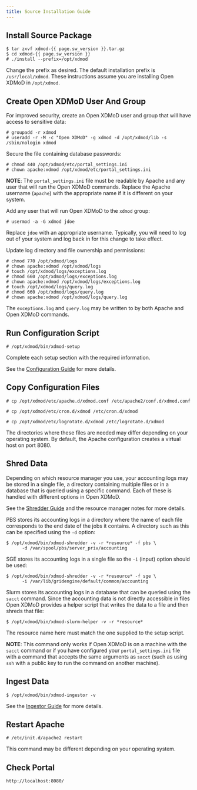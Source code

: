 ```yaml
---
title: Source Installation Guide
---
```


Install Source Package
----------------------

    $ tar zxvf xdmod-{{ page.sw_version }}.tar.gz
    $ cd xdmod-{{ page.sw_version }}
    # ./install --prefix=/opt/xdmod

Change the prefix as desired.  The default installation prefix is
`/usr/local/xdmod`.  These instructions assume you are installing Open
XDMoD in `/opt/xdmod`.

Create Open XDMoD User And Group
--------------------------------

For improved security, create an Open XDMoD user and group that will have
access to sensitive data:

    # groupadd -r xdmod
    # useradd -r -M -c "Open XDMoD" -g xdmod -d /opt/xdmod/lib -s /sbin/nologin xdmod

Secure the file containing database passwords:

    # chmod 440 /opt/xdmod/etc/portal_settings.ini
    # chown apache:xdmod /opt/xdmod/etc/portal_settings.ini

**NOTE**: The `portal_settings.ini` file must be readable by Apache and any
user that will run the Open XDMoD commands.  Replace the Apache username
(`apache`) with the appropriate name if it is different on your system.

Add any user that will run Open XDMoD to the `xdmod` group:

    # usermod -a -G xdmod jdoe

Replace `jdoe` with an appropriate username.  Typically, you will need to log
out of your system and log back in for this change to take effect.

Update log directory and file ownership and permissions:

    # chmod 770 /opt/xdmod/logs
    # chown apache:xdmod /opt/xdmod/logs
    # touch /opt/xdmod/logs/exceptions.log
    # chmod 660 /opt/xdmod/logs/exceptions.log
    # chown apache:xdmod /opt/xdmod/logs/exceptions.log
    # touch /opt/xdmod/logs/query.log
    # chmod 660 /opt/xdmod/logs/query.log
    # chown apache:xdmod /opt/xdmod/logs/query.log

The `exceptions.log` and `query.log` may be written to by both Apache and Open
XDMoD commands.

Run Configuration Script
------------------------

    # /opt/xdmod/bin/xdmod-setup

Complete each setup section with the required information.

See the [Configuration Guide](configuration.html) for more details.

Copy Configuration Files
------------------------

    # cp /opt/xdmod/etc/apache.d/xdmod.conf /etc/apache2/conf.d/xdmod.conf

    # cp /opt/xdmod/etc/cron.d/xdmod /etc/cron.d/xdmod

    # cp /opt/xdmod/etc/logrotate.d/xdmod /etc/logrotate.d/xdmod

The directories where these files are needed may differ depending on
your operating system.  By default, the Apache configuration creates a
virtual host on port 8080.

Shred Data
----------

Depending on which resource manager you use, your accounting logs may
be stored in a single file, a directory containing multiple files or
in a database that is queried using a specific command.  Each of these
is handled with different options in Open XDMoD.

See the [Shredder Guide](shredder.html) and the resource manager notes for
more details.

PBS stores its accounting logs in a directory where the name of each
file corresponds to the end date of the jobs it contains.  A directory
such as this can be specified using the `-d` option:

    $ /opt/xdmod/bin/xdmod-shredder -v -r *resource* -f pbs \
          -d /var/spool/pbs/server_priv/accounting

SGE stores its accounting logs in a single file so the `-i` (input)
option should be used:

    $ /opt/xdmod/bin/xdmod-shredder -v -r *resource* -f sge \
          -i /var/lib/gridengine/default/common/accounting

Slurm stores its accounting logs in a database that can be queried using
the `sacct` command.  Since the accounting data is not directly
accessible in files Open XDMoD provides a helper script that writes the
data to a file and then shreds that file:

    $ /opt/xdmod/bin/xdmod-slurm-helper -v -r *resource*

The resource name here must match the one supplied to the setup script.

**NOTE**: This command only works if Open XDMoD is on a machine with the
`sacct` command or if you have configured your `portal_settings.ini`
file with a command that accepts the same arguments as `sacct` (such as
using `ssh` with a public key to run the command on another machine).

Ingest Data
-----------

    $ /opt/xdmod/bin/xdmod-ingestor -v

See the [Ingestor Guide](ingestor.html) for more details.

Restart Apache
--------------

    # /etc/init.d/apache2 restart

This command may be different depending on your operating system.

Check Portal
------------

    http://localhost:8080/
